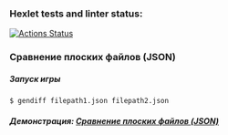 ### Hexlet tests and linter status:

[![Actions Status](https://github.com/Ingsip/frontend-project-46/actions/workflows/hexlet-check.yml/badge.svg)](https://github.com/Ingsip/frontend-project-46/actions)

### Сравнение плоских файлов (JSON)

##### Запуск игры

```
$ gendiff filepath1.json filepath2.json
```

##### Демонстрация: [Сравнение плоских файлов (JSON)](https://asciinema.org/a/8Igw18aeJ2by9WDUKp9KzfAFa)
